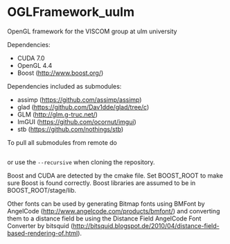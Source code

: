 # OGLFramework_uulm
OpenGL framework for the VISCOM group at ulm university

Dependencies:
- CUDA 7.0
- OpenGL 4.4
- Boost (http://www.boost.org/)

Dependencies included as submodules:
- assimp (https://github.com/assimp/assimp)
- glad (https://github.com/Dav1dde/glad/tree/c)
- GLM (http://glm.g-truc.net/)
- ImGUI (https://github.com/ocornut/imgui)
- stb (https://github.com/nothings/stb)

To pull all submodules from remote do

```git submodule update --init
```

or use the `--recursive` when cloning the repository.

Boost and CUDA are detected by the cmake file. Set BOOST_ROOT to make sure Boost is found correctly. Boost libraries are assumed to be in BOOST_ROOT/stage/lib.

Other fonts can be used by generating Bitmap fonts using BMFont by AngelCode (http://www.angelcode.com/products/bmfont/) and converting them to a distance field be using the Distance Field AngelCode Font Converter by bitsquid (http://bitsquid.blogspot.de/2010/04/distance-field-based-rendering-of.html).
